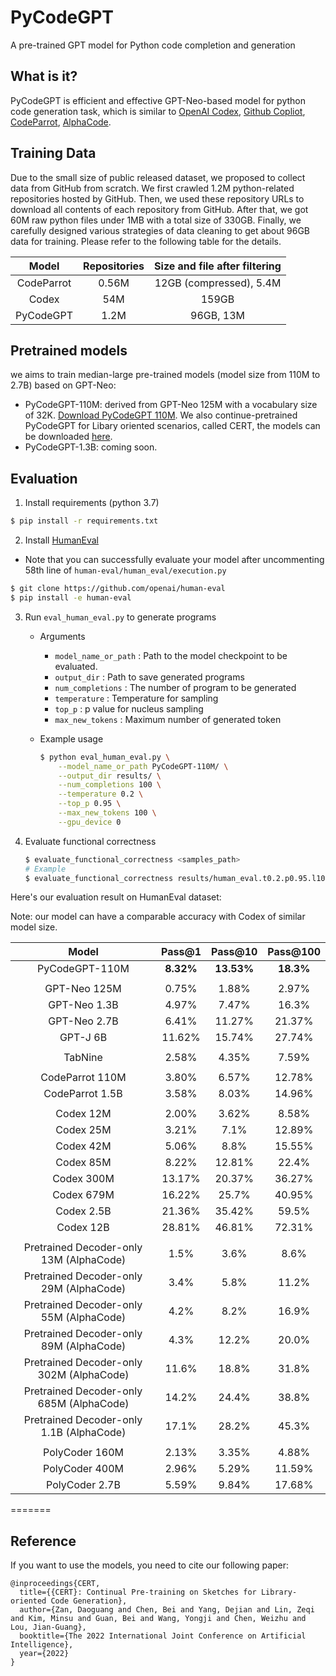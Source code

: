 # PyCodeGPT
A pre-trained GPT model for Python code completion and generation

## What is it?

PyCodeGPT is efficient and effective GPT-Neo-based model for python code generation task, which is similar to [OpenAI Codex](https://openai.com/blog/openai-codex/), [Github Copliot](https://copilot.github.com/), [CodeParrot](https://huggingface.co/blog/codeparrot), [AlphaCode](https://deepmind.com/blog/article/Competitive-programming-with-AlphaCode).

## Training Data
Due to the small size of public released dataset, we proposed to collect data from GitHub from scratch. We first crawled 1.2M python-related repositories hosted by GitHub. Then, we used these repository URLs to download all contents of each repository from GitHub. After that, we got 60M raw python files under 1MB with a total size of 330GB. Finally, we carefully designed various strategies of data cleaning to get about 96GB data for training. Please refer to the following table for the details.

|Model|Repositories|Size and file after filtering|
|:------:|:---:|:---:|
| CodeParrot | 0.56M | 12GB (compressed), 5.4M |
| Codex | 54M | 159GB |
| PyCodeGPT | 1.2M | 96GB, 13M |


## Pretrained models

we aims to train median-large pre-trained models (model size from 110M to 2.7B) based on GPT-Neo:
- PyCodeGPT-110M: derived from GPT-Neo 125M with a vocabulary size of 32K. [Download PyCodeGPT 110M](https://github.com/microsoft/PyCodeGPT/releases/tag/PyCodeGPT-110M). We also continue-pretrained PyCodeGPT for Libary oriented scenarios, called CERT, the models can be downloaded [here](https://github.com/microsoft/PyCodeGPT/releases).
- PyCodeGPT-1.3B: coming soon.

## Evaluation
1. Install requirements (python 3.7)
```bash
$ pip install -r requirements.txt
```

2. Install [HumanEval](https://github.com/openai/human-eval)
- Note that you can successfully evaluate your model after uncommenting 58th line of `human-eval/human_eval/execution.py`
```bash
$ git clone https://github.com/openai/human-eval
$ pip install -e human-eval
```

3. Run `eval_human_eval.py` to generate programs
    - Arguments
        - `model_name_or_path` : Path to the model checkpoint to be evaluated. 
        - `output_dir` : Path to save generated programs
        - `num_completions` : The number of program to be generated
        - `temperature` : Temperature for sampling
        - `top_p` : p value for nucleus sampling
        - `max_new_tokens` : Maximum number of generated token
    - Example usage
        
        ```bash
        $ python eval_human_eval.py \
        	--model_name_or_path PyCodeGPT-110M/ \
        	--output_dir results/ \
        	--num_completions 100 \
        	--temperature 0.2 \
        	--top_p 0.95 \
        	--max_new_tokens 100 \
        	--gpu_device 0
        ```

4. Evaluate functional correctness
   ```bash
   $ evaluate_functional_correctness <samples_path>
   # Example
   $ evaluate_functional_correctness results/human_eval.t0.2.p0.95.l100.n100.samples.jsonl
   ```

Here's our evaluation result on HumanEval dataset:

Note: our model can have a comparable accuracy with Codex of similar model size.

|Model|Pass@1|Pass@10|Pass@100|
|:------:|:---:|:---:|:---:|
|PyCodeGPT-110M                             |**8.32%**  |**13.53%** |**18.3%**  |
|||||
|GPT-Neo 125M                               |0.75%  |1.88%  |2.97%  |
|GPT-Neo 1.3B                               |4.97%  |7.47%  |16.3%  |
|GPT-Neo 2.7B                               |6.41%  |11.27% |21.37% |
|GPT-J 6B                                   |11.62% |15.74% |27.74% |
|||||
|TabNine                                    |2.58%  |4.35%  |7.59%  |
|||||
|CodeParrot 110M                            |3.80%  |6.57%  |12.78% |
|CodeParrot 1.5B                            |3.58%  |8.03%  |14.96% |
|||||
|Codex 12M                                  |2.00%  |3.62%  |8.58%  |
|Codex 25M                                  |3.21%  |7.1%   |12.89% |
|Codex 42M                                  |5.06%  |8.8%   |15.55% |
|Codex 85M                                  |8.22%  |12.81% |22.4%  |
|Codex 300M                                 |13.17% |20.37% |36.27% |
|Codex 679M                                 |16.22% |25.7%  |40.95% |
|Codex 2.5B                                 |21.36% |35.42% |59.5%  |
|Codex 12B                                  |28.81% |46.81% |72.31% |
|||||
|Pretrained Decoder-only 13M (AlphaCode)    |1.5%   |3.6%   |8.6%   |
|Pretrained Decoder-only 29M (AlphaCode)    |3.4%   |5.8%   |11.2%  |
|Pretrained Decoder-only 55M (AlphaCode)    |4.2%   |8.2%   |16.9%  |
|Pretrained Decoder-only 89M (AlphaCode)    |4.3%   |12.2%  |20.0%  |
|Pretrained Decoder-only 302M (AlphaCode)   |11.6%  |18.8%  |31.8%  |
|Pretrained Decoder-only 685M (AlphaCode)   |14.2%  |24.4%  |38.8%  |
|Pretrained Decoder-only 1.1B (AlphaCode)   |17.1%  |28.2%  |45.3%  |
|||||
|PolyCoder 160M                             |2.13%  |3.35%  |4.88%  |
|PolyCoder 400M                             |2.96%  |5.29%  |11.59% |
|PolyCoder 2.7B                             |5.59%  |9.84%  |17.68% |

=======

## Reference
If you want to use the models, you need to cite our following paper:

```
@inproceedings{CERT,
  title={{CERT}: Continual Pre-training on Sketches for Library-oriented Code Generation},
  author={Zan, Daoguang and Chen, Bei and Yang, Dejian and Lin, Zeqi and Kim, Minsu and Guan, Bei and Wang, Yongji and Chen, Weizhu and Lou, Jian-Guang},
  booktitle={The 2022 International Joint Conference on Artificial Intelligence},
  year={2022}
}
```
